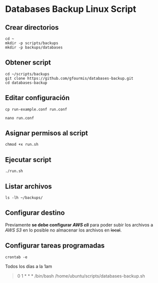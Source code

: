 # Databases Backup Linux Script

## Crear directorios
```
cd ~
mkdir -p scripts/backups
mkdir -p backups/databases
```

## Obtener script
```
cd ~/scripts/backups
git clone https://github.com/gfourmis/databases-backup.git
cd databases-backup
```
## Editar configuración
```
cp run-example.conf run.conf
```
```
nano run.conf
```

## Asignar permisos al script
```
chmod +x run.sh
```

## Ejecutar script
```
./run.sh
```

## Listar archivos
```
ls -lh ~/backups/
```

## Configurar destino
Previamente **se debe configurar _AWS cli_** para poder subir los archivos a *AWS S3* en lo posible no almacenar los archivos en ~~local~~.

## Configurar tareas programadas
```
crontab -e
```
Todos los días a la 1am
> 0 1 * * * /bin/bash /home/ubuntu/scripts/databases-backup.sh



